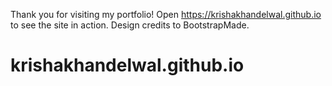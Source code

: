 Thank you for visiting my portfolio! Open https://krishakhandelwal.github.io to see the site in action.
Design credits to BootstrapMade.
# krishakhandelwal.github.io
